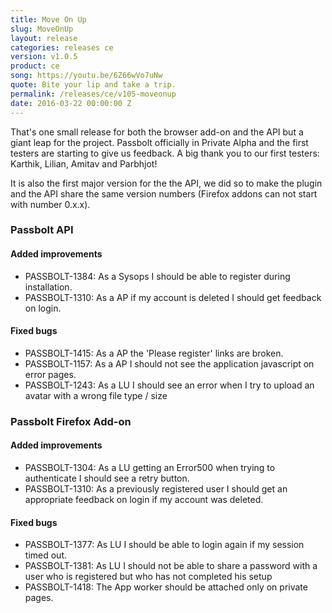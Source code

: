 ```yaml
---
title: Move On Up
slug: MoveOnUp
layout: release
categories: releases ce
version: v1.0.5
product: ce
song: https://youtu.be/6Z66wVo7uNw
quote: Bite your lip and take a trip.
permalink: /releases/ce/v105-moveonup
date: 2016-03-22 00:00:00 Z
---
```


That's one small release for both the browser add-on and the API but a giant leap for the project. 
Passbolt officially in Private Alpha and the first testers are starting to give us feedback. 
A big thank you to our first testers: Karthik, Lilian, Amitav and Parbhjot!

It is also the first major version for the the API, we did so to make the plugin and the API share the 
same version numbers (Firefox addons can not start with number 0.x.x). 

### Passbolt API
#### Added improvements

- PASSBOLT-1384: As a Sysops I should be able to register during installation.
- PASSBOLT-1310: As a AP if my account is deleted I should get feedback on login.

#### Fixed bugs

- PASSBOLT-1415: As a AP the 'Please register' links are broken.
- PASSBOLT-1157: As a AP I should not see the application javascript on error pages.
- PASSBOLT-1243: As a LU I should see an error when I try to upload an avatar with a wrong file type / size

### Passbolt Firefox Add-on
#### Added improvements

- PASSBOLT-1304: As a LU getting an Error500 when trying to authenticate I should see a retry button.
- PASSBOLT-1310: As a previously registered user I should get an appropriate feedback on login if my account was deleted.

#### Fixed bugs

- PASSBOLT-1377: As LU I should be able to login again if my session timed out.
- PASSBOLT-1381: As LU I should not be able to share a password with a user who is registered but who has not completed his setup
- PASSBOLT-1418: The App worker should be attached only on private pages.
